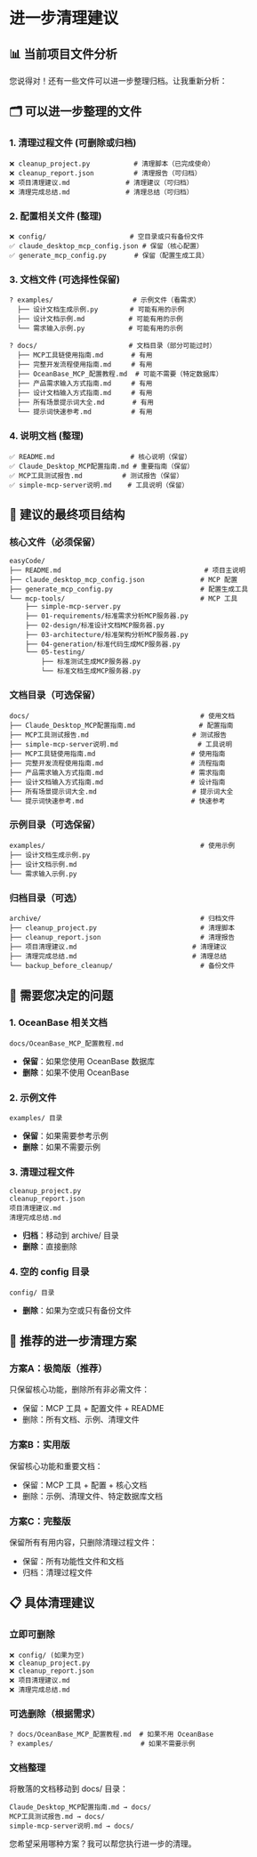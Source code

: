 # 进一步清理建议

## 📊 当前项目文件分析

您说得对！还有一些文件可以进一步整理归档。让我重新分析：

## 🗂️ 可以进一步整理的文件

### 1. 清理过程文件 (可删除或归档)
```
❌ cleanup_project.py           # 清理脚本（已完成使命）
❌ cleanup_report.json          # 清理报告（可归档）
❌ 项目清理建议.md              # 清理建议（可归档）
❌ 清理完成总结.md              # 清理总结（可归档）
```

### 2. 配置相关文件 (整理)
```
❌ config/                     # 空目录或只有备份文件
✅ claude_desktop_mcp_config.json # 保留（核心配置）
✅ generate_mcp_config.py       # 保留（配置生成工具）
```

### 3. 文档文件 (可选择性保留)
```
? examples/                    # 示例文件（看需求）
  ├── 设计文档生成示例.py        # 可能有用的示例
  ├── 设计文档示例.md           # 可能有用的示例
  └── 需求输入示例.py           # 可能有用的示例

? docs/                       # 文档目录（部分可能过时）
  ├── MCP工具链使用指南.md       # 有用
  ├── 完整开发流程使用指南.md     # 有用
  ├── OceanBase_MCP_配置教程.md  # 可能不需要（特定数据库）
  ├── 产品需求输入方式指南.md     # 有用
  ├── 设计文档输入方式指南.md     # 有用
  ├── 所有场景提示词大全.md       # 有用
  └── 提示词快速参考.md          # 有用
```

### 4. 说明文档 (整理)
```
✅ README.md                   # 核心说明（保留）
✅ Claude_Desktop_MCP配置指南.md # 重要指南（保留）
✅ MCP工具测试报告.md          # 测试报告（保留）
✅ simple-mcp-server说明.md    # 工具说明（保留）
```

## 🎯 建议的最终项目结构

### 核心文件（必须保留）
```
easyCode/
├── README.md                                    # 项目主说明
├── claude_desktop_mcp_config.json              # MCP 配置
├── generate_mcp_config.py                      # 配置生成工具
└── mcp-tools/                                  # MCP 工具
    ├── simple-mcp-server.py
    ├── 01-requirements/标准需求分析MCP服务器.py
    ├── 02-design/标准设计文档MCP服务器.py
    ├── 03-architecture/标准架构分析MCP服务器.py
    ├── 04-generation/标准代码生成MCP服务器.py
    └── 05-testing/
        ├── 标准测试生成MCP服务器.py
        └── 标准文档生成MCP服务器.py
```

### 文档目录（可选保留）
```
docs/                                           # 使用文档
├── Claude_Desktop_MCP配置指南.md                # 配置指南
├── MCP工具测试报告.md                          # 测试报告
├── simple-mcp-server说明.md                    # 工具说明
├── MCP工具链使用指南.md                        # 使用指南
├── 完整开发流程使用指南.md                      # 流程指南
├── 产品需求输入方式指南.md                      # 需求指南
├── 设计文档输入方式指南.md                      # 设计指南
├── 所有场景提示词大全.md                        # 提示词大全
└── 提示词快速参考.md                           # 快速参考
```

### 示例目录（可选保留）
```
examples/                                       # 使用示例
├── 设计文档生成示例.py
├── 设计文档示例.md
└── 需求输入示例.py
```

### 归档目录（可选）
```
archive/                                        # 归档文件
├── cleanup_project.py                          # 清理脚本
├── cleanup_report.json                         # 清理报告
├── 项目清理建议.md                             # 清理建议
├── 清理完成总结.md                             # 清理总结
└── backup_before_cleanup/                      # 备份文件
```

## 🤔 需要您决定的问题

### 1. OceanBase 相关文档
```
docs/OceanBase_MCP_配置教程.md
```
- **保留**：如果您使用 OceanBase 数据库
- **删除**：如果不使用 OceanBase

### 2. 示例文件
```
examples/ 目录
```
- **保留**：如果需要参考示例
- **删除**：如果不需要示例

### 3. 清理过程文件
```
cleanup_project.py
cleanup_report.json
项目清理建议.md
清理完成总结.md
```
- **归档**：移动到 archive/ 目录
- **删除**：直接删除

### 4. 空的 config 目录
```
config/ 目录
```
- **删除**：如果为空或只有备份文件

## 🚀 推荐的进一步清理方案

### 方案A：极简版（推荐）
只保留核心功能，删除所有非必需文件：
- 保留：MCP 工具 + 配置文件 + README
- 删除：所有文档、示例、清理文件

### 方案B：实用版
保留核心功能和重要文档：
- 保留：MCP 工具 + 配置 + 核心文档
- 删除：示例、清理文件、特定数据库文档

### 方案C：完整版
保留所有有用内容，只删除清理过程文件：
- 保留：所有功能性文件和文档
- 归档：清理过程文件

## 📋 具体清理建议

### 立即可删除
```
❌ config/ (如果为空)
❌ cleanup_project.py
❌ cleanup_report.json  
❌ 项目清理建议.md
❌ 清理完成总结.md
```

### 可选删除（根据需求）
```
? docs/OceanBase_MCP_配置教程.md  # 如果不用 OceanBase
? examples/                      # 如果不需要示例
```

### 文档整理
将散落的文档移动到 docs/ 目录：
```
Claude_Desktop_MCP配置指南.md → docs/
MCP工具测试报告.md → docs/
simple-mcp-server说明.md → docs/
```

您希望采用哪种方案？我可以帮您执行进一步的清理。
